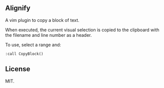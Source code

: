 Alignify
--------
A vim plugin to copy a block of text.

When executed, the current visual selection is copied to the clipboard with the
filename and line number as a header.

To use, select a range and:
```
:call CopyBlock()
```

License
-------
MIT.
